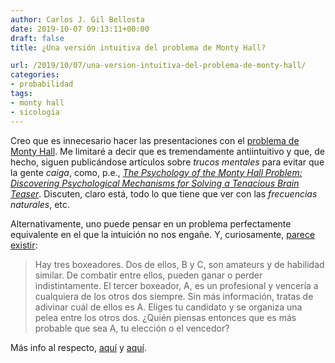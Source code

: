 ```yaml
---
author: Carlos J. Gil Bellosta
date: 2019-10-07 09:13:11+00:00
draft: false
title: ¿Una versión intuitiva del problema de Monty Hall?

url: /2019/10/07/una-version-intuitiva-del-problema-de-monty-hall/
categories:
- probabilidad
tags:
- monty hall
- sicología
---
```


Creo que es innecesario hacer las presentaciones con el [problema de Monty Hall](https://es.wikipedia.org/wiki/Problema_de_Monty_Hall). Me limitaré a decir que es tremendamente antiintuitivo y que, de hecho, siguen publicándose artículos sobre _trucos mentales_ para evitar que la gente _caiga_, como, p.e., _[The Psychology of the Monty Hall Problem: Discovering Psychological Mechanisms for Solving a Tenacious Brain Teaser](http://usd-apps.usd.edu/xtwanglab/Papers/MontyHallPaper.pdf)_. Discuten, claro está, todo lo que tiene que ver con las _frecuencias naturales_, etc.

Alternativamente, uno puede pensar en un problema perfectamente equivalente en el que la intuición no nos engañe. Y, curiosamente, [parece existir](https://math.stackexchange.com/questions/96826/the-monty-hall-problem/3360686#3360686):

>Hay tres boxeadores. Dos de ellos, B y C, son amateurs y de habilidad similar.  De combatir entre ellos, pueden ganar o perder indistintamente. El tercer boxeador, A, es un profesional y vencería a cualquiera de los otros dos siempre. Sin más información, tratas de adivinar cuál de ellos es A. Eliges tu candidato y se organiza una pelea entre los otros dos. ¿Quién piensas entonces que es más probable que sea A, tu elección o el vencedor?

Más info al respecto, [aquí](https://marginalrevolution.com/marginalrevolution/2019/09/the-intuitive-monty-hall-problem.html) y [aquí](https://statmodeling.stat.columbia.edu/2019/09/19/alternative-more-intuitive-formulation-of-monte-hall-problem/).